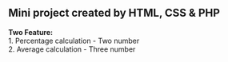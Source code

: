 <h2> Mini project created by HTML, CSS & PHP </h2>
<p> <b>Two Feature:</b> <br> 1. Percentage calculation - Two number <br>
2. Average calculation  - Three number </p>

